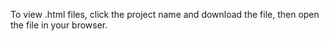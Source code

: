 To view .html files, click the project name and download the file, then open the file in your browser. 
